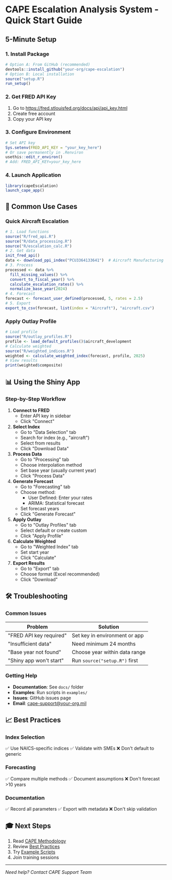# CAPE Escalation Analysis System - Quick Start Guide

## 5-Minute Setup

### 1. Install Package

```r
# Option A: From GitHub (recommended)
devtools::install_github("your-org/cape-escalation")
# Option B: Local installation
source("setup.R")
run_setup()
```

### 2. Get FRED API Key

1. Go to https://fred.stlouisfed.org/docs/api/api_key.html
2. Create free account
3. Copy your API key

### 3. Configure Environment

```r
# Set API key
Sys.setenv(FRED_API_KEY = "your_key_here")
# Or save permanently in .Renviron
usethis::edit_r_environ()
# Add: FRED_API_KEY=your_key_here
```

### 4. Launch Application

```r
library(capeEscalation)
launch_cape_app()
```

## 🎯 Common Use Cases

### Quick Aircraft Escalation

```r
# 1. Load functions
source("R/fred_api.R")
source("R/data_processing.R")
source("R/escalation_calc.R")
# 2. Get data
init_fred_api()
data <- download_ppi_index("PCU3364133641")  # Aircraft Manufacturing
# 3. Process
processed <- data %>%
  fill_missing_values() %>%
  convert_to_fiscal_year() %>%
  calculate_escalation_rates() %>%
  normalize_base_year(2024)
# 4. Forecast
forecast <- forecast_user_defined(processed, 5, rates = 2.5)
# 5. Export
export_to_csv(forecast, list(index = "Aircraft"), "aircraft.csv")
```

### Apply Outlay Profile

```r
# Load profile
source("R/outlay_profiles.R")
profile <- load_default_profiles()$aircraft_development
# Calculate weighted
source("R/weighted_indices.R")
weighted <- calculate_weighted_index(forecast, profile, 2025)
# View results
print(weighted$composite)
```

## 📊 Using the Shiny App

### Step-by-Step Workflow

1. **Connect to FRED**
   - Enter API key in sidebar
   - Click "Connect"
2. **Select Index**
   - Go to "Data Selection" tab
   - Search for index (e.g., "aircraft")
   - Select from results
   - Click "Download Data"
3. **Process Data**
   - Go to "Processing" tab
   - Choose interpolation method
   - Set base year (usually current year)
   - Click "Process Data"
4. **Generate Forecast**
   - Go to "Forecasting" tab
   - Choose method:
     - User Defined: Enter your rates
     - ARIMA: Statistical forecast
   - Set forecast years
   - Click "Generate Forecast"
5. **Apply Outlay**
   - Go to "Outlay Profiles" tab
   - Select default or create custom
   - Click "Apply Profile"
6. **Calculate Weighted**
   - Go to "Weighted Index" tab
   - Set start year
   - Click "Calculate"
7. **Export Results**
   - Go to "Export" tab
   - Choose format (Excel recommended)
   - Click "Download"

## 🛠 Troubleshooting

### Common Issues

| Problem | Solution |
|---------|----------|
| "FRED API key required" | Set key in environment or app |
| "Insufficient data" | Need minimum 24 months |
| "Base year not found" | Choose year within data range |
| "Shiny app won't start" | Run `source("setup.R")` first |

### Getting Help

- **Documentation**: See `docs/` folder
- **Examples**: Run scripts in `examples/`
- **Issues**: GitHub issues page
- **Email**: cape-support@your-org.mil

## 📈 Best Practices

### Index Selection
✅ Use NAICS-specific indices
✅ Validate with SMEs
❌ Don't default to generic

### Forecasting
✅ Compare multiple methods
✅ Document assumptions
❌ Don't forecast >10 years

### Documentation
✅ Record all parameters
✅ Export with metadata
❌ Don't skip validation

## 🎓 Next Steps

1. Read [CAPE Methodology](cape_methodology.md)
2. Review [Best Practices](best_practices.md)
3. Try [Example Scripts](../examples/)
4. Join training sessions

---

*Need help? Contact CAPE Support Team*
